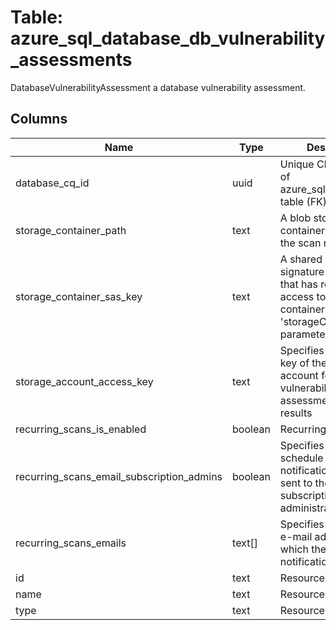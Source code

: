 
# Table: azure_sql_database_db_vulnerability_assessments
DatabaseVulnerabilityAssessment a database vulnerability assessment.
## Columns
| Name        | Type           | Description  |
| ------------- | ------------- | -----  |
|database_cq_id|uuid|Unique CloudQuery ID of azure_sql_databases table (FK)|
|storage_container_path|text|A blob storage container path to hold the scan results (e.g|
|storage_container_sas_key|text|A shared access signature (SAS Key) that has read and write access to the blob container specified in 'storageContainerPath' parameter|
|storage_account_access_key|text|Specifies the identifier key of the storage account for vulnerability assessment scan results|
|recurring_scans_is_enabled|boolean|Recurring scans state.|
|recurring_scans_email_subscription_admins|boolean|Specifies that the schedule scan notification will be is sent to the subscription administrators.|
|recurring_scans_emails|text[]|Specifies an array of e-mail addresses to which the scan notification is sent.|
|id|text|Resource ID.|
|name|text|Resource name.|
|type|text|Resource type.|

